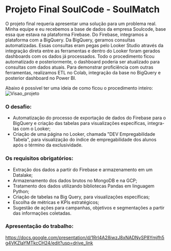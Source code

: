 # Projeto Final SoulCode - SoulMatch
O projeto final requeria apresentar uma solução para um problema real. Minha equipe e eu recebemos a base de dados da empresa Soulcode, base essa que estava na plataforma Firebase. Do Firebase, integramos a plataforma com a BigQuery. Da BigQuery, geramos consultas automatizadas. Essas consultas eram pegas pelo Looker Studio através da integração direta entre as ferramentas e dentro do Looker foram gerados dashboards com os dados já processados. Todo o procedimento ficou automatizado e posteriormente, o dashboard poderia ser atualizado para consultas com dados atuais. Para demonstrar proficiência com outras ferramentas, realizamos ETL no Colab, integração da base no BigQuery e posterior dashboard no Power BI.

Abaixo é possível ter uma ideia de como ficou o procedimento inteiro:
![Visao_projeto](https://github.com/lucaslapazini95/projeto_final_soulmatch/assets/114882852/ad7e573e-eb49-410f-8574-1f537863fd13)

### O desafio:
- Automatização do processo de exportação de dados do Firebase para o BigQuery e criação das tabelas para visualizações específicas, integra-las com o Looker;
- Criação de uma página no Looker, chamada "DEV Empregabilidade Tabela", para visualização do índice de empregabilidade dos alunos após o término da exclusividade. 

### Os requisitos obrigatórios:

- Extração dos dados a partir do Firebase  e armazenamento em um Datalake; 
- Armazenamento dos dados brutos no MongoDB e na GCP;
- Tratamento dos dados utilizando bibliotecas Pandas em linguagem Python;
- Criação de tabelas na Big Query, para  visualizações  específicas;
- Escolha de métricas e KPIs estratégicos;
- Sugestão de ações para campanhas, objetivos e segmentações a partir das informações coletadas.

### Apresentação do trabalho:
https://docs.google.com/presentation/d/1Rrl4A28iwzJ8xNADNySP8Ymjfh5g4VKZIaYMTkcCH24/edit?usp=drive_link

